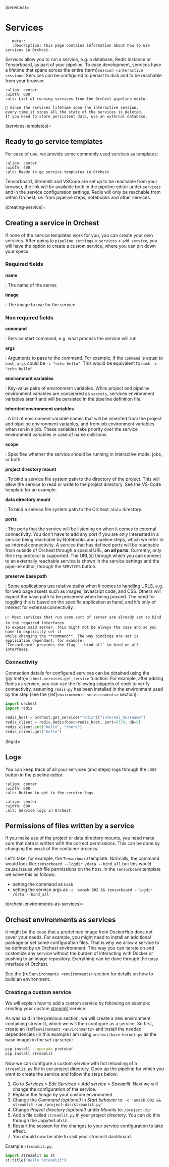 (services)=

# Services

```{eval-rst}
.. meta::
   :description: This page contains information about how to use services in Orchest.
```

_Services_ allow you to run a service, e.g. a database, Redis instance or Tensorboard, as part of
your pipeline. To ease development, services have a lifetime that spans across the entire
{term}`session <interactive session>`. Services can be configured to persist to disk and to be
reachable from your browser.

```{figure} ../img/services-pointer.png
:align: center
:width: 600
:alt: List of running services from the Orchest pipeline editor
```

```{warning}
🚨 Since the services lifetime span the interactive session,
every time it stops all the state of the services is deleted.
If you need to store persistent data, use an external database.
```

(services-templates)=

## Ready to go service templates

For ease of use, we provide some commonly used services as templates:

```{figure} ../img/services.png
:align: center
:width: 400
:alt: Ready to go service templates in Orchest
```

Tensorboard, Streamlit and VSCode are set up to be reachable from your browser, the link will be
available both in the pipeline editor under `services` and in the service configuration settings.
Redis will only be reachable from within Orchest, i.e. from pipeline steps, notebooks
and other services.

(creating-service)=

## Creating a service in Orchest

If none of the service templates work for you, you can create your own services.
After going to `pipeline settings` > `services` > `add service`, you will
have the option to create a custom service, where you can pin down your specs.

### Required fields

**name**

: The name of the server.

**image**

: The image to use for the service.

### Non required fields

**command**

: Service start command, e.g. what process the service will run.

**args**

: Arguments to pass to the command. For example, if the `command` is
equal to `bash`, `args` could be `-c "echo hello"`. This would
be equivalent to `bash -c "echo hello"`.

**environment variables**

: Key-value pairs of environment variables. While project and pipeline environment variables are
considered as `secrets`, services environment variables aren't and will be persisted in the
pipeline definition file.

**inherited environment variables**

: A list of environment variable names that will be inherited from the project and pipeline
environment variables, and from job environment variables when run in a job. These variables
take priority over the service environment variables in case of name collisions.

**scope**

: Specifies whether the service should be running in interactive mode, jobs, or both.

**project directory mount**

: To bind a service file system path to the directory of the project. This will allow the service
to read or write to the project directory. See the VS-Code template for an example.

**data directory mount**

: To bind a service file system path to the Orchest `/data` directory.

**ports**

: The ports that the service will be listening on when it comes to external connectivity. You
don't have to add any port if you are only interested in a service being reachable by Notebooks
and pipeline steps, which we refer to as internal connectivity. A service that has defined ports
will be reachable from outside of Orchest through a special URL, **on all ports**. Currently,
only the `http` protocol is supported. The URL(s) through which you can connect to an externally
reachable service is shown in the service settings and the pipeline editor, through the
`SERVICES` button.

**preserve base path**

: Some applications use relative paths when it comes to handling URLS, e.g. for web page assets
such as images, javascript code, and CSS. Others will expect the base path to be preserved when
being proxied. The need for toggling this is based on the specific application at hand, and it's
only of interest for external connectivity.

```{tip}
👉 Most services that run some sort of server are already set to bind to the required interfaces
to expose said server. This might not be always the case and so you have to explicitly set it
while changing the **command**. The way bindings are set is application dependant, for example,
`Tensorboard` provides the flag `--bind_all` to bind on all interfaces.
```

### Connectivity

Connection details for configured services can be obtained using the
{py:meth}`orchest.services.get_service` function. For example, after adding Redis as service,
you can use the following snippets of code to verify connectivity, assuming `redis-py` has been
installed in the environment used by the step (see the {ref}`environments <environments>` section):

```python
import orchest
import redis

redis_host = orchest.get_service("redis")["internal_hostname"]
redis_client = redis.Redis(host=redis_host, port=6379, db=0)
redis_client.set("hello", "there")
redis_client.get("hello")
```

(logs)=

## Logs

You can keep track of all your services (and steps) logs through the `LOGS` button in the pipeline
editor.

```{figure} ../img/logs-pointer.png
:align: center
:width: 600
:alt: Button to get to the service logs
```

```{figure} ../img/service-logs.png
:align: center
:width: 600
:alt: Service logs in Orchest
```

## Permissions of files written by a service

If you make use of the project or data directory mounts, you need make sure that data is written
with the correct permissions. This can be done by changing the `umask` of the container process.

Let's take, for example, the `Tensorboard` template. Normally, the command would look like
`tensorboard --logdir /data --bind_all` but this would cause issues with file permissions on the
host. In the `Tensorboard` template we solve this as follows:

- setting the command as `bash`
- setting the service args as `-c 'umask 002 && tensorboard --logdir /data --bind_all'`

(orchest-environments-as-services)=

## Orchest environments as services

It might be the case that a predefined image from DockerHub does not cover your needs. For example,
you might need to install an additional package or set some configuration files. That is why we
allow a service to be defined by an Orchest environment. This way you can iterate on and customize
any service without the burden of interacting with Docker or pushing to an image repository.
Everything can be done through the easy interface of Orchest.

See the {ref}`environments <environments>` section for details on how to build an environment.

### Creating a custom service

We will explain how to add a custom service by following an example: creating your custom
[streamlit](https://github.com/streamlit/streamlit) service.

As was said in the previous section, we will create a new environment containing streamlit, which we
will then configure as a service. So first, create an {ref}`environment <environments>` and install
the needed dependencies (in this example I am using `orchest/base-kernel-py` as the base image) in
the _set-up script_:

```bash
pip install --upgrade protobuf
pip install streamlit
```

Now we can configure a custom service with hot reloading of a `streamlit.py` file in our project
directory. Open up the pipeline for which you want to create the service and follow the steps below:

1. Go to _Services_ > _Edit Services_ > _Add service_ > _Streamlit_. Next we will change the
   configuration of the service.
2. Replace the _Image_ by your custom environment.
3. Change the _Command (optional)_ in _Start behavior_ to: `-c 'umask 002 && streamlit run /project-dir/streamlit.py'`
4. Change _Project directory (optional)_ under _Mounts_ to: `/project-dir`
5. Add a file called `streamlit.py` in your project directory. You can do this through the
   JupyterLab UI.
6. Restart the session for the changes to your service configuration to take effect.
7. You should now be able to visit your streamlit dashboard.

Example `streamlit.py`:

```python
import streamlit as st
st.title("Hello Streamlit")
```
